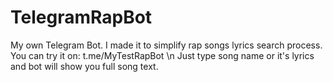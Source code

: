 # TelegramRapBot
My own Telegram Bot. I made it to simplify rap songs lyrics search process.
You can try it on: t.me/MyTestRapBot \n
Just type song name or it's lyrics and bot will show you full song text.
